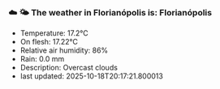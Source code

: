 ### ☁️ 🌤️  The weather in Florianópolis is: Florianópolis

- Temperature: 17.2°C
- On flesh: 17.22°C
- Relative air humidity: 86%
- Rain: 0.0 mm
- Description: Overcast clouds
- last updated: 2025-10-18T20:17:21.800013
